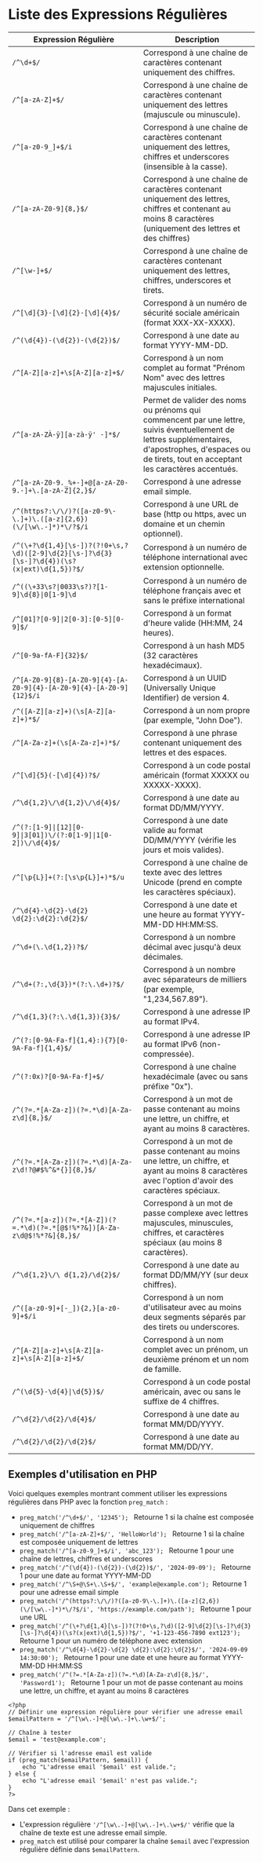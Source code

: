 # Liste des Expressions Régulières 

| Expression Régulière | Description |
| --- | --- |
| `/^\d+$/` | Correspond à une chaîne de caractères contenant uniquement des chiffres. |
| `/^[a-zA-Z]+$/` | Correspond à une chaîne de caractères contenant uniquement des lettres (majuscule ou minuscule). |
| `/^[a-z0-9_]+$/i` | Correspond à une chaîne de caractères contenant uniquement des lettres, chiffres et underscores (insensible à la casse). |
| `/^[a-zA-Z0-9]{8,}$/` | Correspond à une chaîne de caractères contenant uniquement des lettres, chiffres et contenant au moins 8 caractères (uniquement des lettres et des chiffres) |
| `/^[\w-]+$/` | Correspond à une chaîne de caractères contenant uniquement des lettres, chiffres, underscores et tirets. |
| `/^[\d]{3}-[\d]{2}-[\d]{4}$/` | Correspond à un numéro de sécurité sociale américain (format XXX-XX-XXXX). |
| `/^(\d{4})-(\d{2})-(\d{2})$/` | Correspond à une date au format YYYY-MM-DD. |
| `/^[A-Z][a-z]+\s[A-Z][a-z]+$/` | Correspond à un nom complet au format "Prénom Nom" avec des lettres majuscules initiales. |
| `/^[a-zA-ZÀ-ÿ][a-zà-ÿ' -]*$/` | Permet de valider des noms ou prénoms qui commencent par une lettre, suivis éventuellement de lettres supplémentaires, d'apostrophes, d'espaces ou de tirets, tout en acceptant les caractères accentués. |
| `/^[a-zA-Z0-9._%+-]+@[a-zA-Z0-9.-]+\.[a-zA-Z]{2,}$/` | Correspond à une adresse email simple. |
| `/^(https?:\/\/)?([a-z0-9\-\.]+)\.([a-z]{2,6})(\/[\w\.-]*)*\/?$/i` | Correspond à une URL de base (http ou https, avec un domaine et un chemin optionnel). |
| `/^(\+?\d{1,4}[\s-])?(?!0+\s,?\d)([2-9]\d{2}[\s-]?\d{3}[\s-]?\d{4})(\s?(x\|ext)\d{1,5})?$/` | Correspond à un numéro de téléphone international avec extension optionnelle. |
| `/^((\+33\s?\|0033\s?)?[1-9]\d{8}\|0[1-9]\d` | Correspond à un numéro de téléphone français avec et sans le préfixe international |
| `/^[01]?[0-9]\|2[0-3]:[0-5][0-9]$/` | Correspond à un format d'heure valide (HH:MM, 24 heures). |
| `/^[0-9a-fA-F]{32}$/` | Correspond à un hash MD5 (32 caractères hexadécimaux). |
| `/^[A-Z0-9]{8}-[A-Z0-9]{4}-[A-Z0-9]{4}-[A-Z0-9]{4}-[A-Z0-9]{12}$/i` | Correspond à un UUID (Universally Unique Identifier) de version 4. |
| `/^([A-Z][a-z]+)(\s[A-Z][a-z]+)*$/` | Correspond à un nom propre (par exemple, "John Doe"). |
| `/^[A-Za-z]+(\s[A-Za-z]+)*$/` | Correspond à une phrase contenant uniquement des lettres et des espaces. |
| `/^[\d]{5}(-[\d]{4})?$/` | Correspond à un code postal américain (format XXXXX ou XXXXX-XXXX). |
| `/^\d{1,2}\/\d{1,2}\/\d{4}$/` | Correspond à une date au format DD/MM/YYYY. |
| `/^(?:[1-9]\|[12][0-9]\|3[01])\/(?:0[1-9]\|1[0-2])\/\d{4}$/` | Correspond à une date valide au format DD/MM/YYYY (vérifie les jours et mois valides). |
| `/^[\p{L}]+(?:[\s\p{L}]+)*$/u` | Correspond à une chaîne de texte avec des lettres Unicode (prend en compte les caractères spéciaux). |
| `/^\d{4}-\d{2}-\d{2} \d{2}:\d{2}:\d{2}$/` | Correspond à une date et une heure au format YYYY-MM-DD HH:MM:SS. |
| `/^\d+(\.\d{1,2})?$/` | Correspond à un nombre décimal avec jusqu'à deux décimales. |
| `/^\d+(?:,\d{3})*(?:\.\d+)?$/` | Correspond à un nombre avec séparateurs de milliers (par exemple, "1,234,567.89"). |
| `/^\d{1,3}(?:\.\d{1,3}){3}$/` | Correspond à une adresse IP au format IPv4. |
| `/^(?:[0-9A-Fa-f]{1,4}:){7}[0-9A-Fa-f]{1,4}$/` | Correspond à une adresse IP au format IPv6 (non-compressée). |
| `/^(?:0x)?[0-9A-Fa-f]+$/` | Correspond à une chaîne hexadécimale (avec ou sans préfixe "0x"). |
| `/^(?=.*[A-Za-z])(?=.*\d)[A-Za-z\d]{8,}$/` | Correspond à un mot de passe contenant au moins une lettre, un chiffre, et ayant au moins 8 caractères. |
| `/^(?=.*[A-Za-z])(?=.*\d)[A-Za-z\d!?@#$%^&*{}]{8,}$/`  | Correspond à un mot de passe contenant au moins une lettre, un chiffre, et ayant au moins 8 caractères avec l'option d'avoir des caractères spéciaux. |
| `/^(?=.*[a-z])(?=.*[A-Z])(?=.*\d)(?=.*[@$!%*?&])[A-Za-z\d@$!%*?&]{8,}$/` | Correspond à un mot de passe complexe avec lettres majuscules, minuscules, chiffres, et caractères spéciaux (au moins 8 caractères). |
| `/^\d{1,2}\/\ d{1,2}/\d{2}$/` | Correspond à une date au format DD/MM/YY (sur deux chiffres). |
| `/^([a-z0-9]+[-_]){2,}[a-z0-9]+$/i` | Correspond à un nom d'utilisateur avec au moins deux segments séparés par des tirets ou underscores. |
| `/^[A-Z][a-z]+\s[A-Z][a-z]+\s[A-Z][a-z]+$/` | Correspond à un nom complet avec un prénom, un deuxième prénom et un nom de famille. |
| `/^(\d{5}-\d{4}\|\d{5})$/` | Correspond à un code postal américain, avec ou sans le suffixe de 4 chiffres. |
| `/^\d{2}/\d{2}/\d{4}$/` | Correspond à une date au format MM/DD/YYYY. |
| `/^\d{2}/\d{2}/\d{2}$/` | Correspond à une date au format MM/DD/YY. |

## Exemples d'utilisation en PHP

Voici quelques exemples montrant comment utiliser les expressions régulières dans PHP avec la fonction `preg_match` :

*   `preg_match('/^\d+$/', '12345'); ` Retourne 1 si la chaîne est composée uniquement de chiffres
*   `preg_match('/^[a-zA-Z]+$/', 'HelloWorld'); ` Retourne 1 si la chaîne est composée uniquement de lettres
*   `preg_match('/^[a-z0-9_]+$/i', 'abc_123'); ` Retourne 1 pour une chaîne de lettres, chiffres et underscores
*   `preg_match('/^(\d{4})-(\d{2})-(\d{2})$/', '2024-09-09'); ` Retourne 1 pour une date au format YYYY-MM-DD
*   `preg_match('/^\S+@\S+\.\S+$/', 'example@example.com'); `Retourne 1 pour une adresse email simple
*   `preg_match('/^(https?:\/\/)?([a-z0-9\-\.]+)\.([a-z]{2,6})(\/[\w\.-]*)*\/?$/i', 'https://example.com/path'); ` Retourne 1 pour une URL
*   `preg_match('/^(\+?\d{1,4}[\s-])?(?!0+\s,?\d)([2-9]\d{2}[\s-]?\d{3}[\s-]?\d{4})(\s?(x|ext)\d{1,5})?$/', '+1-123-456-7890 ext123'); ` Retourne 1 pour un numéro de téléphone avec extension
*   `preg_match('/^\d{4}-\d{2}-\d{2} \d{2}:\d{2}:\d{2}$/', '2024-09-09 14:30:00'); ` Retourne 1 pour une date et une heure au format YYYY-MM-DD HH:MM:SS
*   `preg_match('/^(?=.*[A-Za-z])(?=.*\d)[A-Za-z\d]{8,}$/', 'Password1'); ` Retourne 1 pour un mot de passe contenant au moins une lettre, un chiffre, et ayant au moins 8 caractères





```
<?php
// Définir une expression régulière pour vérifier une adresse email
$emailPattern = '/^[\w\.-]+@[\w\.-]+\.\w+$/';

// Chaîne à tester
$email = 'test@example.com';

// Vérifier si l'adresse email est valide
if (preg_match($emailPattern, $email)) {
    echo "L'adresse email '$email' est valide.";
} else {
    echo "L'adresse email '$email' n'est pas valide.";
}
?>
```

Dans cet exemple :

*   L'expression régulière `'/^[\w\.-]+@[\w\.-]+\.\w+$/'` vérifie que la chaîne de texte est une adresse email simple.
*   `preg_match` est utilisé pour comparer la chaîne `$email` avec l'expression régulière définie dans `$emailPattern`.
